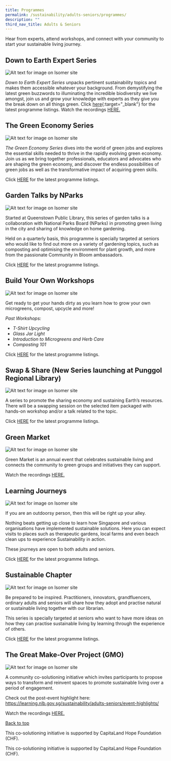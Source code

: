 ```yaml
---
title: Programmes
permalink: /sustainability/adults-seniors/programmes/
description: ""
third_nav_title: Adults & Seniors
---
```

<style type="text/css">
/* Links */
.content a { color: #322987; }
.content a:focus,
.content a:hover { color: #28216c; }

/* Button Outline */
.bp-button { padding-left: 1.5rem; padding-right: 1.5rem; }
.bp-button.is-primary-outline { border: 1px solid #322987; color: #322987; background-color: transparent; text-decoration: none; }
.bp-button.is-primary-outline:focus,
.bp-button.is-primary-outline:hover { border: 1px solid #322987; color: #cff2e8; background-color: #322987; text-decoration: none; }

/* Responsive Iframe */
.responsive-iframe { position: absolute; top: 0; left: 0; bottom: 0; right: 0; width: 100%; height: 100%; }
.responsive-iframe-container { position: relative; overflow: hidden; width: 100%; }
.responsive-iframe-container.ratio-16by9 { padding-top: 56.25%; }
.responsive-iframe-container.ratio-4by3 { padding-top: 75%; }
.responsive-iframe-container.ratio-3by2 { padding-top: 66.66%; }
.responsive-iframe-container.ratio-1by1 { padding-top: 100%; }
</style>
Hear from experts, attend workshops, and connect with your community to start your sustainable living journey. 

## **Down to Earth Expert Series**
![Alt text for image on Isomer site](/images/sustainability/experttalkscover.png)


<i>Down to Earth Expert Series</i> unpacks pertinent sustainability topics and makes them accessible whatever your background. From demystifying the latest green buzzwords to illuminating the incredible biodiversity we live amongst, join us and grow your knowledge with experts as they give you the break down on all things green.
Click [here](https://www.eventbrite.sg/cc/programmes-on-sustainability-66229){:target="_blank"} for the latest programme listings.
Watch the recordings <a href="https://nlb.ap.panopto.com/Panopto/Pages/Sessions/List.aspx#folderID=%221eec4f52-625c-42f5-94e4-ae2000b7453e%22">HERE.</a>

## **The Green Economy Series** 

![Alt text for image on Isomer site](/images/sustainability/gmocover.png) 

<i>The Green Economy Series</i> dives into the world of green jobs and explores the essential skills needed to thrive in the rapidly evolving green economy. Join us as we bring together professionals, educators and advocates who are shaping the green economy, and discover the endless possibilities of green jobs as well as the transformative impact of acquiring green skills.  

Click <a href="https://www.eventbrite.sg/cc/programmes-on-sustainability-66229"> HERE</a> for the latest programme listings. 

## **Garden Talks by NParks** 

![Alt text for image on Isomer site](/images/sustainability/Sustainability-AS-Prog-01.jpg) 

Started at Queenstown Public Library, this series of garden talks is a collaboration with National Parks Board (NParks) in promoting green living in the city and sharing of knowledge on home gardening.  

Held on a quarterly basis, this programme is specially targeted at seniors who would like to find out more on a variety of gardening topics, such as composting and optimising the environment for plant growth, and more from the passionate Community in Bloom ambassadors.  

Click <a href="https://www.eventbrite.sg/cc/programmes-on-sustainability-66229"> HERE</a> for the latest programme listings.

## **Build Your Own Workshops** 

![Alt text for image on Isomer site](/images/sustainability/byoworkshopscover.png) 

Get ready to get your hands dirty as you learn how to grow your own microgreens, compost, upcycle and more! 

<i>Past Workshops:</i>  
<ul>  
  <li><i>T-Shirt Upcycling</i></li>  
  <li><i>Glass Jar Light</i></li>  
  <li><i>Introduction to Microgreens and Herb Care</i></li>  
  <li><i>Composting 101</i></li> 
</ul> 

Click <a href="https://www.eventbrite.sg/cc/programmes-on-sustainability-66229"> HERE</a> for the latest programme listings.

## **Swap &amp; Share (New Series launching at Punggol Regional Library)** 

![Alt text for image on Isomer site](/images/sustainability/swapnshare.png) 

A series to promote the sharing economy and sustaining Earth’s resources. There will be a swapping session on the selected item packaged with hands-on workshop and/or a talk related to the topic.  

Click <a href="https://www.eventbrite.sg/cc/programmes-on-sustainability-66229"> HERE</a> for the latest programme listings.

## **Green Market** 

![Alt text for image on Isomer site](/images/sustainability/Sustainability-Prog-AS-GreenMarket.jpg) 

Green Market is an annual event that celebrates sustainable living and connects the community to green groups and initiatives they can support.  

Watch the recordings <a href="https://nlb.ap.panopto.com/Panopto/Pages/Sessions/List.aspx#folderID=%22de3152b3-e058-4d5f-a247-ae7c003805b5%22">HERE.</a>

## **Learning Journeys** 

![Alt text for image on Isomer site](/images/sustainability/Sustainability-AS-Prog-05.jpg) 
 
If you are an outdoorsy person, then this will be right up your alley.  

Nothing beats getting up close to learn how Singapore and various organisations have implemented sustainable solutions. Here you can expect visits to places such as therapeutic gardens, local farms  and even beach clean ups to experience Sustainability in action.  

These journeys are open to both adults and seniors.  

Click <a href="https://www.eventbrite.sg/cc/programmes-on-sustainability-66229"> HERE</a> for the latest programme listings.

## **Sustainable Chapter** 

![Alt text for image on Isomer site](/images/sustainability/Sustainability-AS-Prog-06.jpg) 

Be prepared to be inspired. Practitioners, innovators, grandfluencers, ordinary adults and seniors will share how they adopt and practise natural or sustainable living together with our librarian.  

This series is specially targeted at seniors who want to have more ideas on how they can practise sustainable living by learning through the experience of others.  

Click <a href="https://www.eventbrite.sg/cc/programmes-on-sustainability-66229"> HERE</a> for the latest programme listings.

## **The Great Make-Over Project (GMO)** 

![Alt text for image on Isomer site](/images/sustainability/adults-and-seniors/GMO_eDM_600x300_1.jpg) 

A community co-solutioning initiative which invites participants to propose ways to transform and reinvent spaces to promote sustainable living over a period of engagement. 

Check out the post-event highlight here: https://learning.nlb.gov.sg/sustainability/adults-seniors/event-highlights/ 

Watch the recordings <a href="https://nlb.ap.panopto.com/Panopto/Pages/Sessions/List.aspx#folderID=%222a087906-264a-4941-99f6-ae9800913211%22">HERE.</a> 

<p class="has-text-right margin--top--xl"><a href="#main-content">Back to top</a></p> 

This co-solutioning initiative is supported by CapitaLand Hope Foundation (CHF).  

This co-solutioning initiative is supported by CapitaLand Hope Foundation (CHF).